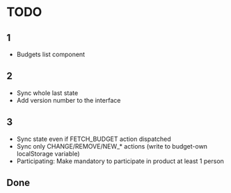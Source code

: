 # TODO

## 1
* Budgets list component

## 2
* Sync whole last state
* Add version number to the interface

## 3
* Sync state even if FETCH_BUDGET action dispatched
* Sync only CHANGE/REMOVE/NEW_* actions (write to budget-own localStorage variable)
* Participating: Make mandatory to participate in product at least 1 person

## Done